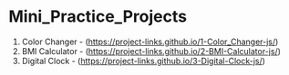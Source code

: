 # Mini_Practice_Projects

 1) Color Changer - (https://project-links.github.io/1-Color_Changer-js/)
 2) BMI Calculator - (https://project-links.github.io/2-BMI-Calculator-js/)
 3) Digital Clock - (https://project-links.github.io/3-Digital-Clock-js/)
